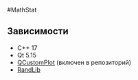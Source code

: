 
#MathStat

## Зависимости

- C++ 17
- Qt 5.15
- [QCustomPlot](https://www.qcustomplot.com/) (включен в репозиторий)
- [RandLib](https://github.com/astralord/RandLib)
